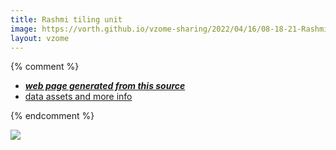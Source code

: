 ```yaml
---
title: Rashmi tiling unit
image: https://vorth.github.io/vzome-sharing/2022/04/16/08-18-21-Rashmi-tiling-unit/Rashmi-tiling-unit.png
layout: vzome
---
```


{% comment %}
 - [***web page generated from this source***][post]
 - [data assets and more info][github]

[post]: <https://vorth.github.io/vzome-sharing/2022/04/16/Rashmi-tiling-unit-08-18-21.html>
[github]: <https://github.com/vorth/vzome-sharing/tree/main/2022/04/16/08-18-21-Rashmi-tiling-unit/>
{% endcomment %}

<vzome-viewer style="width: 100%; height: 65vh;"
       src="https://vorth.github.io/vzome-sharing/2022/04/16/08-18-21-Rashmi-tiling-unit/Rashmi-tiling-unit.vZome" >
  <img src="https://vorth.github.io/vzome-sharing/2022/04/16/08-18-21-Rashmi-tiling-unit/Rashmi-tiling-unit.png" />
</vzome-viewer>